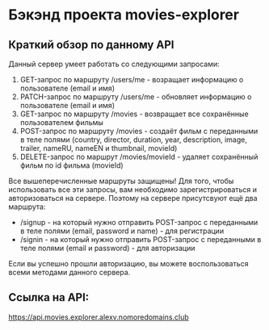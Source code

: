 # Бэкэнд проекта movies-explorer 

## Краткий обзор по данному API

Данный сервер умеет работать со следующими запросами:

1. GET-запрос по маршруту /users/me - возращает информацию о пользователе (email и имя)
2. PATCH-запрос по маршруту /users/me - обновляет информацию о пользователе (email и имя)
3. GET-запрос по маршруту /movies - возвращает все сохранённые пользователем фильмы
4. POST-запрос по маршруту /movies - создаёт фильм с переданными в теле полями (country, director, duration, year, description, image, trailer, nameRU, nameEN и thumbnail, movieId)
5. DELETE-запрос по маршрут /movies/movieId - удаляет сохранённый фильм по id фильма (movieId)

Все вышеперечисленные маршруты защищены!
Для того, чтобы использовать все эти запросы, вам необходимо зарегистрироваться и авторизоваться на сервере. Поэтому на сервере присутсвуют ещё два маршрута:

* /signup - на который нужно отправить POST-запрос с переданными в теле полями (email, password и name) - для регистрации
* /signin - на который нужно отправить POST-запрос с переданными в теле полями (email и password) - для авторизации

Если вы успешно прошли авторизацию, вы можете воспользоваться всеми методами данного сервера.

## Ссылка на API:
https://api.movies.explorer.alexv.nomoredomains.club

